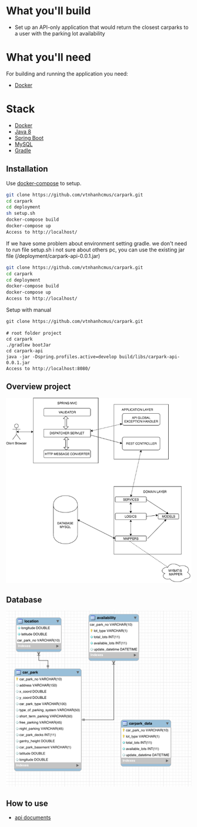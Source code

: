 # What you'll build
- Set up an API-only application that would return the closest carparks to a user with the parking lot availability

# What you'll need
For building and running the application you need:

- [Docker](https://docs.docker.com/docker-for-mac/install)

# Stack
- [Docker](https://docs.docker.com/docker-for-mac/install)
- [Java 8](https://www.oracle.com/technetwork/java/javase/downloads/jdk8-downloads-2133151.html)
- [Spring Boot](https://docs.spring.io/spring-boot/docs/current/reference/htmlsingle/)
- [MySQL](https://www.mysql.com/downloads/)
- [Gradle](https://gradle.org/install/)

## Installation

Use [docker-compose](https://docs.docker.com/compose/) to setup.

```bash
git clone https://github.com/vtnhanhcmus/carpark.git
cd carpark
cd deployment
sh setup.sh
docker-compose build
docker-compose up
Access to http://localhost/
```
If we have some problem about environment setting gradle. we don't need to run file setup.sh
i not sure about others pc, you can use the existing jar file (/deployment/carpark-api-0.0.1.jar)

```bash
git clone https://github.com/vtnhanhcmus/carpark.git
cd carpark
cd deployment
docker-compose build
docker-compose up
Access to http://localhost/
```

Setup with manual
```shell script
git clone https://github.com/vtnhanhcmus/carpark.git

# root folder project
cd carpark
./gradlew bootJar
cd carpark-api
java -jar -Dspring.profiles.active=develop build/libs/carpark-api-0.0.1.jar
Access to http://localhost:8080/
```

## Overview project
![structure](images/structure.png)

## Database 
![structure](images/database.png)

## How to use 
* [api documents](carpark-api/APIDOCUMENT.md)